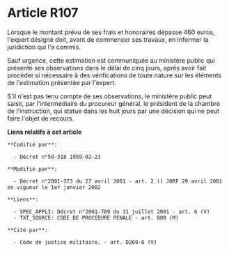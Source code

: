 # Article R107

Lorsque le montant prévu de ses frais et honoraires dépasse 460 euros, l'expert désigné doit, avant de commencer ses travaux,
en informer la juridiction qui l'a commis.

Sauf urgence, cette estimation est communiquée au ministère public qui présente ses observations dans le délai de cinq jours,
après avoir fait procéder si nécessaire à des vérifications de toute nature sur les éléments de l'estimation présentée par
l'expert.

S'il n'est pas tenu compte de ses observations, le ministère public peut saisir, par l'intermédiaire du procureur général, le
président de la chambre de l'instruction, qui statue dans les huit jours par une décision qui ne peut faire l'objet de
recours.

**Liens relatifs à cet article**

	**Codifié par**:

	  - Décret n°59-318 1959-02-23

	**Modifié par**:

	  - Décret n°2001-373 du 27 avril 2001 - art. 2 () JORF 29 avril 2001 en vigueur le 1er janvier 2002

	**Liens**:

	  - SPEC_APPLI: Décret n°2001-709 du 31 juillet 2001 - art. 6 (V)
	  - TXT_SOURCE: CODE DE PROCEDURE PENALE - art. 800 (M)

	**Cité par**:

	  - Code de justice militaire. - art. D269-8 (V)
